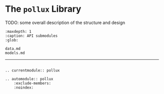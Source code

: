 # The `pollux` Library

TODO: some overall description of the structure and design

```{toctree}
:maxdepth: 1
:caption: API submodules
:glob:

data.md
models.md
```

---

```{eval-rst}

.. currentmodule:: pollux

.. automodule:: pollux
    :exclude-members:
    :noindex:

```
